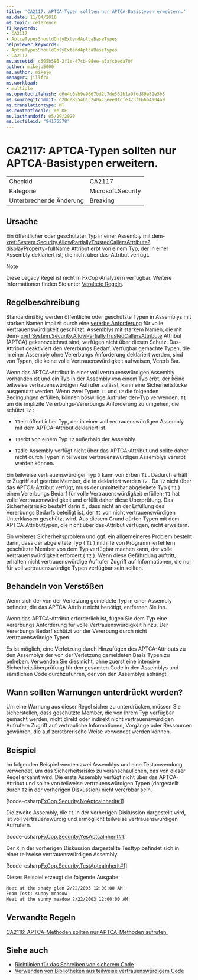 ```yaml
---
title: 'CA2117: APTCA-Typen sollten nur APTCA-Basistypen erweitern.'
ms.date: 11/04/2016
ms.topic: reference
f1_keywords:
- CA2117
- AptcaTypesShouldOnlyExtendAptcaBaseTypes
helpviewer_keywords:
- AptcaTypesShouldOnlyExtendAptcaBaseTypes
- CA2117
ms.assetid: c505b586-2f1e-47cb-98ee-a5afcbeda70f
author: mikejo5000
ms.author: mikejo
manager: jillfra
ms.workload:
- multiple
ms.openlocfilehash: d6e4c0ab9e96d7bd2c7de362b1a0fdd89e82e5b5
ms.sourcegitcommit: d20ce855461c240ac5eee0fcfe373f166b4a04a9
ms.translationtype: MT
ms.contentlocale: de-DE
ms.lasthandoff: 05/29/2020
ms.locfileid: "84175578"
---
```

# <a name="ca2117-aptca-types-should-only-extend-aptca-base-types"></a>CA2117: APTCA-Typen sollten nur APTCA-Basistypen erweitern.

|||
|-|-|
|CheckId|CA2117|
|Kategorie|Microsoft.Security|
|Unterbrechende Änderung|Breaking|

## <a name="cause"></a>Ursache
Ein öffentlicher oder geschützter Typ in einer Assembly mit dem- <xref:System.Security.AllowPartiallyTrustedCallersAttribute?displayProperty=fullName> Attribut erbt von einem Typ, der in einer Assembly deklariert ist, die nicht über das-Attribut verfügt.

> [!NOTE]
> Diese Legacy Regel ist nicht in FxCop-Analyzern verfügbar. Weitere Informationen finden Sie unter [Veraltete Regeln](fxcop-rule-port-status.md#deprecated-rules).

## <a name="rule-description"></a>Regelbeschreibung

Standardmäßig werden öffentliche oder geschützte Typen in Assemblys mit starken Namen implizit durch eine [vererbe Anforderung](xref:System.Security.Permissions.SecurityAction#System_Security_Permissions_SecurityAction_InheritanceDemand) für volle Vertrauenswürdigkeit geschützt. Assemblys mit starkem Namen, die mit dem- <xref:System.Security.AllowPartiallyTrustedCallersAttribute> Attribut (APTCA) gekennzeichnet sind, verfügen nicht über diesen Schutz. Das-Attribut deaktiviert den Vererbungs Bedarf. Verfügbar gemachte Typen, die in einer Assembly ohne Vererbungs Anforderung deklariert werden, sind von Typen, die keine volle Vertrauenswürdigkeit aufweisen, Vererb Bar.

Wenn das APTCA-Attribut in einer voll vertrauenswürdigen Assembly vorhanden ist und ein Typ in der Assembly von einem Typ erbt, der keine teilweise vertrauenswürdigen Aufrufer zulässt, kann eine Sicherheitslücke ausgenutzt werden. Wenn zwei Typen `T1` und `T2` die folgenden Bedingungen erfüllen, können böswillige Aufrufer den-Typ verwenden, `T1` um die implizite Vererbungs-Vererbungs Anforderung zu umgehen, die schützt `T2` :

- `T1`ein öffentlicher Typ, der in einer voll vertrauenswürdigen Assembly mit dem APTCA-Attribut deklariert ist.

- `T1`erbt von einem Typ `T2` außerhalb der Assembly.

- `T2`die Assembly verfügt nicht über das APTCA-Attribut und sollte daher nicht durch Typen in teilweise vertrauenswürdigen Assemblys vererbt werden können.

Ein teilweise vertrauenswürdiger Typ `X` kann von Erben `T1` . Dadurch erhält er Zugriff auf geerbte Member, die in deklariert werden `T2` . Da `T2` nicht über das APTCA-Attribut verfügt, muss der unmittelbar abgeleitete Typ ( `T1` ) einen Vererbungs Bedarf für volle Vertrauenswürdigkeit erfüllen; `T1` hat volle Vertrauenswürdigkeit und erfüllt daher diese Überprüfung. Das Sicherheitsrisiko besteht darin `X` , dass nicht an der Erfüllung des Vererbungs Bedarfs beteiligt ist, der `T2` von nicht vertrauenswürdigen Unterklassen geschützt wird. Aus diesem Grund dürfen Typen mit dem APTCA-Attributtypen, die nicht über das-Attribut verfügen, nicht erweitern.

Ein weiteres Sicherheitsproblem und ggf. ein allgemeineres Problem besteht darin, dass der abgeleitete Typ ( `T1` ) mithilfe von Programmierfehlern geschützte Member von dem Typ verfügbar machen kann, der volle Vertrauenswürdigkeit erfordert ( `T2` ). Wenn diese Gefährdung auftritt, erhalten nicht vertrauenswürdige Aufrufer Zugriff auf Informationen, die nur für voll vertrauenswürdige Typen verfügbar sein sollten.

## <a name="how-to-fix-violations"></a>Behandeln von Verstößen

Wenn sich der von der Verletzung gemeldete Typ in einer Assembly befindet, die das APTCA-Attribut nicht benötigt, entfernen Sie ihn.

Wenn das APTCA-Attribut erforderlich ist, fügen Sie dem Typ eine Vererbungs Anforderung für volle Vertrauenswürdigkeit hinzu. Der Vererbungs Bedarf schützt vor der Vererbung durch nicht vertrauenswürdige Typen.

Es ist möglich, eine Verletzung durch Hinzufügen des APTCA-Attributs zu den Assemblys der von der Verletzung gemeldeten Basis Typen zu beheben. Verwenden Sie dies nicht, ohne zuerst eine intensive Sicherheitsüberprüfung für den gesamten Code in den Assemblys und sämtlichen Code durchzuführen, der von den Assemblys abhängt.

## <a name="when-to-suppress-warnings"></a>Wann sollten Warnungen unterdrückt werden?

Um eine Warnung aus dieser Regel sicher zu unterdrücken, müssen Sie sicherstellen, dass geschützte Member, die von Ihrem Typ verfügbar gemacht werden, nicht direkt oder indirekt nicht vertrauenswürdigen Aufrufern Zugriff auf vertrauliche Informationen, Vorgänge oder Ressourcen gewähren, die auf zerstörerische Weise verwendet werden können.

## <a name="example"></a>Beispiel

Im folgenden Beispiel werden zwei Assemblys und eine Testanwendung verwendet, um das Sicherheitsrisiko zu veranschaulichen, das von dieser Regel erkannt wird. Die erste Assembly verfügt nicht über das APTCA-Attribut und sollte von teilweise vertrauenswürdigen Typen (dargestellt durch `T2` in der vorherigen Diskussion) nicht vererbbar sein.

[!code-csharp[FxCop.Security.NoAptcaInherit#1](../code-quality/codesnippet/CSharp/ca2117-aptca-types-should-only-extend-aptca-base-types_1.cs)]

Die zweite Assembly, die `T1` in der vorherigen Diskussion dargestellt wird, ist voll vertrauenswürdig und ermöglicht teilweise vertrauenswürdigen Aufrufern.

[!code-csharp[FxCop.Security.YesAptcaInherit#1](../code-quality/codesnippet/CSharp/ca2117-aptca-types-should-only-extend-aptca-base-types_2.cs)]

Der `X` in der vorherigen Diskussion dargestellte Testtyp befindet sich in einer teilweise vertrauenswürdigen Assembly.

[!code-csharp[FxCop.Security.TestAptcaInherit#1](../code-quality/codesnippet/CSharp/ca2117-aptca-types-should-only-extend-aptca-base-types_3.cs)]

Dieses Beispiel erzeugt die folgende Ausgabe:

```txt
Meet at the shady glen 2/22/2003 12:00:00 AM!
From Test: sunny meadow
Meet at the sunny meadow 2/22/2003 12:00:00 AM!
```

## <a name="related-rules"></a>Verwandte Regeln

[CA2116: APTCA-Methoden sollten nur APTCA-Methoden aufrufen.](../code-quality/ca2116.md)

## <a name="see-also"></a>Siehe auch

- [Richtlinien für das Schreiben von sicherem Code](/dotnet/standard/security/secure-coding-guidelines)
- [Verwenden von Bibliotheken aus teilweise vertrauenswürdigem Code](/dotnet/framework/misc/using-libraries-from-partially-trusted-code)
